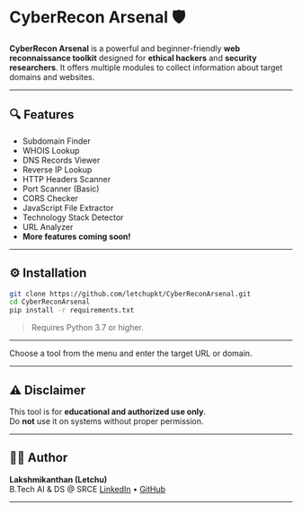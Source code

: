 # CyberRecon Arsenal 🛡️

**CyberRecon Arsenal** is a powerful and beginner-friendly **web reconnaissance toolkit** designed for **ethical hackers** and **security researchers**. It offers multiple modules to collect information about target domains and websites.

---

## 🔍 Features

- Subdomain Finder  
- WHOIS Lookup  
- DNS Records Viewer  
- Reverse IP Lookup  
- HTTP Headers Scanner  
- Port Scanner (Basic)  
- CORS Checker  
- JavaScript File Extractor  
- Technology Stack Detector  
- URL Analyzer  
- **More features coming soon!**

---

## ⚙️ Installation

```bash
git clone https://github.com/letchupkt/CyberReconArsenal.git
cd CyberReconArsenal
pip install -r requirements.txt
```

> Requires Python 3.7 or higher.

---


Choose a tool from the menu and enter the target URL or domain.

---

## ⚠️ Disclaimer

This tool is for **educational and authorized use only**.  
Do **not** use it on systems without proper permission.

---

## 👨‍💻 Author

**Lakshmikanthan (Letchu)**  
B.Tech AI & DS @ SRCE
[LinkedIn](https://linkedin.com/in/lakshmikanthank) • [GitHub](https://github.com/letchupkt)

---


